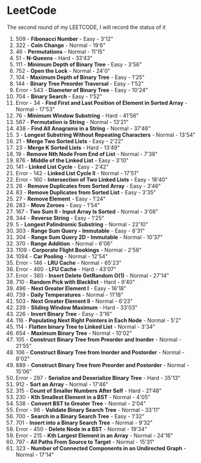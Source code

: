 # LeetCode
The second round of my LEETCODE, I will record the status of it

1. 509 - **Fibonacci Number** - Easy - 3'12"
2. 322 - **Coin Change** - Normal - 19'6"
3. 46 - **Permutations** - Normal - 11'15"
4. 51 - **N-Queens** - Hard - 33'43"
5. 111 - **Minimum Depth of Binary Tree** - Easy - 3'56"
6. 752 - **Open the Lock** - Normal - 24'0"
7. 104 - **Maximum Depth of Binary Tree** - Easy - 1'25"
8. 144 - **Binary Tree Preorder Traversal** - Easy - 1'52"
9. Error - 543 - **Diameter of Binary Tree** - Easy - 10'24"
10. 704 - **Binary Search** - Easy - 1'52"
11. Error - 34 - **Find First and Last Position of Element in Sorted Array** - Normal - 17'53"
12. 76 - **Minimum Window Substring** - Hard - 41'56"
13. 567 - **Permutation is String** - Normal - 13'21"
14. 438 - **Find All Anagrams in a String** - Normal - 37'46"
15. 3 - **Longest Substring Without Repeating Characters** - Normal - 13'54"
16. 21 - **Merge Two Sorted Lists** - Easy - 2'22"
17. 23 - **Merge K Sorted Lists** - Hard - 13'49"
18. 19 - **Remove Nth Node From End of List** - Normal - 7'38"
19. 876 - **Middle of the Linked List** - Easy - 3'10"
20. 141 - **Linked List Cycle** - Easy - 2'42"
21. Error - 142 - **Linked List Cycle II** - Normal - 17'51"
22. Error - 160 - **Intersection of Two Linked Lists** - Easy - 18'40"
23. 26 - **Remove Duplicates from Sorted Array** - Easy - 3'46"
24. 83 - **Remove Duplicates from Sorted List** - Easy - 3'35"
25. 27 - **Remove Element** - Easy - 1'24"
26. 283 - **Move Zeroes** - Easy - 1'54"
27. 167 - **Two Sum II - Input Array Is Sorted** - Normal - 3'08"
28. 344 - **Reverse String** - Easy - 1'25"
29. 5 - **Longest Palindromic Substring** - Normal - 22'10"
30. 303 - **Range Sum Query - Immutable** - Easy - 8'31"
31. 304 - **Range Sum Query 2D - Immutable** - Normal - 10'37"
32. 370 - **Range Addition** - Normal - 6'06"
33. 1109 - **Corporate Flight Bookings** - Normal - 2'56"
34. 1094 - **Car Pooling** - Normal - 12'54"
35. Error - 146 - **LRU Cache** - Normal - 65'23"
36. Error - 460 - **LFU Cache** - Hard - 43'07"
37. Error - 380 - **Insert Delete GetRandom O(1)** - Normal - 27'14"
38. 710 - **Random Pick with Blacklist** - Hard - 9'40"
39. 496 - **Next Greater Element I** - Easy - 16'18"
40. 739 - **Daily Temperatures** - Normal - 11'18"
41. 503 - **Next Greater Element II** - Normal - 6'23"
42. 239 - **Sliding Window Maximum** - Hard - 33'03"
43. 226 - **Invert Binary Tree** - Easy - 3'16"
44. 116 - **Populating Next Right Pointers in Each Node** - Normal - 5'2"
45. 114 - **Flatten binary Tree to Linked List** - Normal - 3'34"
46. 654 - **Maximum Binary Tree** - Normal - 10'02"
47. 105 - **Construct Binary Tree from Preorder and Inorder** - Normal - 21'55"
48. 106 - **Construct Binary Tree from Inorder and Postorder** - Normal - 8'02"
49. 889 - **Construct Binary Tree from Preorder and Postorder** - Normal - 15'06"
50. Error - 297 - **Serialize and Deserialize Binary Tree** - Hard - 35'13"
51. 912 - **Sort an Array** - Normal - 17'46"
52. 315 - **Count of Smaller Numbers After Self** - Hard - 21'48"
53. 230 - **Kth Smallest Element in a BST** - Normal - 4'05"
54. 538 - **Convert BST to Greater Tree** - Normal - 2'04"
55. Error - 98 - **Validate Binary Search Tree** - Normal - 33'11"
56. 700 - **Search in a Binary Search Tree** - Easy - 1'32"
57. 701 - **Insert into a Binary Search Tree** - Normal - 9'32"
58. Error - 450 - **Delete Node in a BST** - Normal - 19'34"
59. Error - 215 - **Kth Largest Element in an Array** - Normal - 24'16"
60. 797 - **All Paths From Source to Target** - Normal - 15'31"
61. 323 - **Number of Connected Components in an Undirected Graph** - Normal - 17'14"

